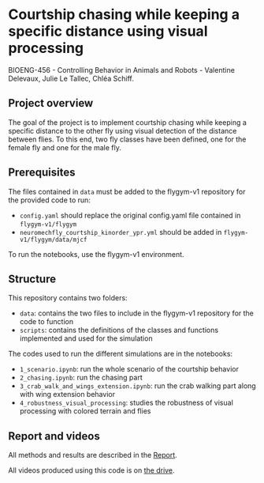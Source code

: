 # Courtship chasing while keeping a specific distance using visual processing
BIOENG-456 - Controlling Behavior in Animals and Robots - 
Valentine Delevaux, Julie Le Tallec, Chléa Schiff.

## Project overview
The goal of the project is to implement courtship chasing while keeping a specific distance to the other fly using visual detection of the distance between flies. To this end, two fly classes have been defined, one for the female fly and one for the male fly. 

## Prerequisites
The files contained in `data` must be added to the flygym-v1 repository for the provided code to run:
- `config.yaml` should replace the original config.yaml file contained in `flygym-v1/flygym`
- `neuromechfly_courtship_kinorder_ypr.yml` should be added in `flygym-v1/flygym/data/mjcf`

To run the notebooks, use the flygym-v1 environment.

## Structure 
This repository contains two folders: 
- `data`: contains the two files to include in the flygym-v1 repository for the code to function 
- `scripts`: contains the definitions of the classes and functions implemented and used for the simulation

The codes used to run the different simulations are in the notebooks: 
- `1_scenario.ipynb`: run the whole scenario of the courtship behavior
- `2_chasing.ipynb`: run the chasing part
- `3_crab_walk_and_wings_extension.ipynb`: run the crab walking part along with wing extension behavior 
- `4_robustness_visual_processing`: studies the robustness of visual processing with colored terrain and flies

## Report and videos
All methods and results are described in the [Report](BIOENG_456-Report.pdf).

All videos produced using this code is on [the drive](https://drive.google.com/drive/u/1/folders/1RxnbTyR-75OWsPtSnCLu-PBjjf7ijszE).


